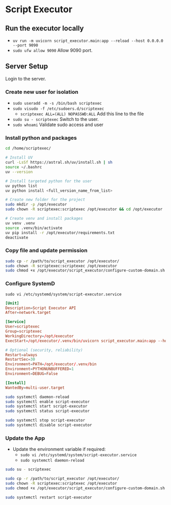 # Script Executor

## Run the executor locally

- `uv run -m uvicorn script_executor.main:app --reload --host 0.0.0.0 --port 9090`
- `sudo ufw allow 9090` Allow 9090 port.

## Server Setup

Login to the server.

### Create new user for isolation

- `sudo useradd -m -s /bin/bash scriptexec`
- `sudo visudo -f /etc/sudoers.d/scriptexec`
  - `scriptexec ALL=(ALL) NOPASSWD:ALL` Add this line to the file
- `sudo su - scriptexec` Switch to the user.
- `sudo whoami` Validate sudo access and user

### Install python and packages

```sh
cd /home/scriptexec/

# Install UV
curl -LsSf https://astral.sh/uv/install.sh | sh
source ~/.bashrc
uv --version

# Install targeted python for the user
uv python list
uv python install <full_version_name_from_list>

# Create new folder for the project
sudo mkdir -p /opt/executor
sudo chown -R scriptexec:scriptexec /opt/executor && cd /opt/executor

# Create venv and install packages
uv venv .venv
source .venv/bin/activate
uv pip install -r /opt/executor/requirements.txt
deactivate
```

### Copy file and update permission

```sh
sudo cp -r /path/to/script_executor /opt/executor/
sudo chown -R scriptexec:scriptexec /opt/executor
sudo chmod +x /opt/executor/script_executor/configure-custom-domain.sh
```

### Configure SystemD

`sudo vi /etc/systemd/system/script-executor.service`

```conf
[Unit]
Description=Script Executor API
After=network.target

[Service]
User=scriptexec
Group=scriptexec
WorkingDirectory=/opt/executor
ExecStart=/opt/executor/.venv/bin/uvicorn script_executor.main:app --host 0.0.0.0 --port 9090

# Optional (security, reliability)
Restart=always
RestartSec=30
Environment=PATH=/opt/executor/.venv/bin
Environment=PYTHONUNBUFFERED=1
Environment=DEBUG=False

[Install]
WantedBy=multi-user.target
```

```sh
sudo systemctl daemon-reload
sudo systemctl enable script-executor
sudo systemctl start script-executor
sudo systemctl status script-executor
```

```sh
sudo systemctl stop script-executor
sudo systemctl disable script-executor
```

### Update the App

- Update the environment variable if required:
  - `sudo vi /etc/systemd/system/script-executor.service`
  - `sudo systemctl daemon-reload`

```sh
sudo su - scriptexec

sudo cp -r /path/to/script_executor /opt/executor/
sudo chown -R scriptexec:scriptexec /opt/executor
sudo chmod +x /opt/executor/script_executor/configure-custom-domain.sh

sudo systemctl restart script-executor
```

